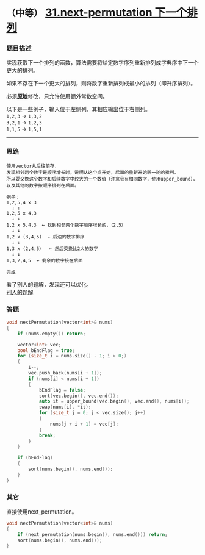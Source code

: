 # `（中等）` [31.next-permutation 下一个排列](https://leetcode-cn.com/problems/next-permutation/)

### 题目描述
<p>实现获取下一个排列的函数，算法需要将给定数字序列重新排列成字典序中下一个更大的排列。</p>
<p>如果不存在下一个更大的排列，则将数字重新排列成最小的排列（即升序排列）。</p>
<p>必须<strong><a href="https://baike.baidu.com/item/%E5%8E%9F%E5%9C%B0%E7%AE%97%E6%B3%95">原地</a></strong>修改，只允许使用额外常数空间。</p>
<p>以下是一些例子，输入位于左侧列，其相应输出位于右侧列。<br>
<code>1,2,3</code> → <code>1,3,2</code><br>
<code>3,2,1</code> → <code>1,2,3</code><br>
<code>1,1,5</code> → <code>1,5,1</code></p>

---
### 思路
```
使用vector从后往前存，
发现相邻两个数字是顺序增长时，说明从这个点开始，后面的重新开始新一轮的排列。
所以要交换这个数字和后续数字中较大的一个数值（注意会有相同数字，使用upper_bound），
以及其他的数字按顺序排列在后面。

例子：
1,2,5,4 x 3
  ↓ ↓
1,2,5 x 4,3
  ↓ ↓
1,2 x 5,4,3  ← 找到相邻两个数字顺序增长的，（2,5）
  ↓ ↓
1,2 x (3,4,5)  ← 后边的数字排序
  ↓ ↓
1,3 x (2,4,5）  ← 然后交换比2大的数字
  ↓ ↓
1,3,2,4,5  ← 剩余的数字接在后面

完成
```

看了别人的题解，发现还可以优化。  
[别人的题解](https://leetcode-cn.com/problems/next-permutation/solution/c-yi-bian-sao-miao-er-fen-cha-zhao-li-yong-upper_b/)



### 答题
``` C++
void nextPermutation(vector<int>& nums)
{
	if (nums.empty()) return;

	vector<int> vec;
	bool bEndFlag = true;
	for (size_t i = nums.size() - 1; i > 0;)
	{
		i--;
		vec.push_back(nums[i + 1]);
		if (nums[i] < nums[i + 1])
		{
			bEndFlag = false;
			sort(vec.begin(), vec.end());
			auto it = upper_bound(vec.begin(), vec.end(), nums[i]);
			swap(nums[i], *it);
			for (size_t j = 0; j < vec.size(); j++)
			{
				nums[j + i + 1] = vec[j];
			}
			break;
		}
	}

	if (bEndFlag)
	{
		sort(nums.begin(), nums.end());
	}
}
```

### 其它
直接使用next_permutation。
``` C++
void nextPermutation(vector<int>& nums)
{
	if (next_permutation(nums.begin(), nums.end())) return;
	sort(nums.begin(), nums.end());
}
```


